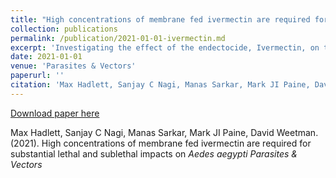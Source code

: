 ```yaml
---
title: "High concentrations of membrane fed ivermectin are required for substantial lethal and sublethal impacts on <i>Aedes aegypti</i>"
collection: publications
permalink: /publication/2021-01-01-ivermectin.md
excerpt: 'Investigating the effect of the endectocide, Ivermectin, on the mortality and fecundity of the Dengue vector, <i>Aedes aegypti</i>'
date: 2021-01-01
venue: 'Parasites & Vectors'
paperurl: ''
citation: 'Max Hadlett, Sanjay C Nagi, Manas Sarkar, Mark JI Paine, David Weetman. (2021). &quot;High concentrations of membrane fed ivermectin are required for substantial lethal and sublethal impacts on <i>Aedes aegypti</i>.&quot; <i>Parasites & Vectors</i>'
---
```


[Download paper here]()

Max Hadlett, Sanjay C Nagi, Manas Sarkar, Mark JI Paine, David Weetman. (2021). High concentrations of membrane fed ivermectin are required for substantial lethal and sublethal impacts on <i>Aedes aegypti</i> <i>Parasites & Vectors</i>
